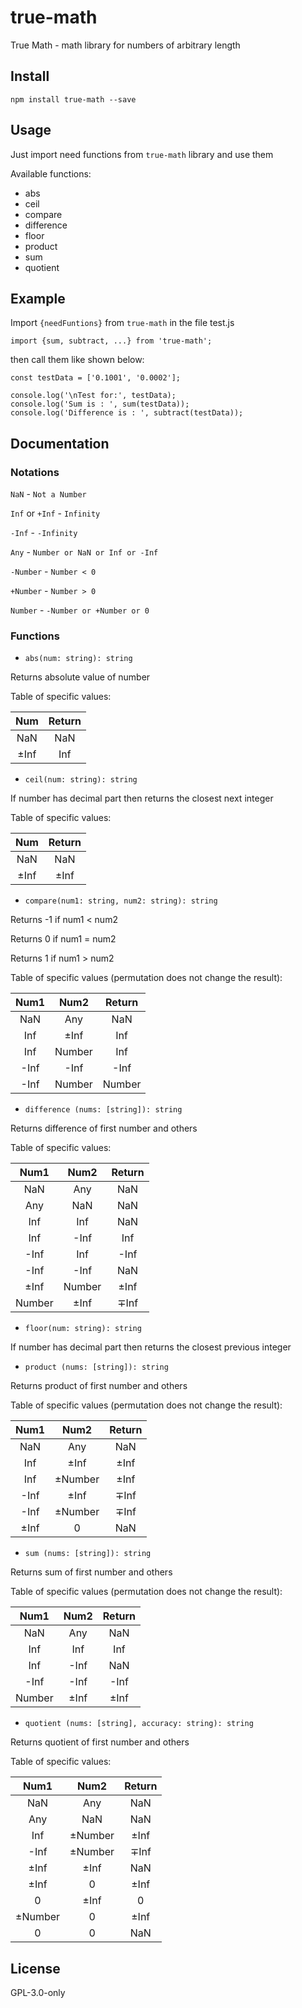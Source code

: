 # true-math
True Math - math library for numbers of arbitrary length

## Install
```
npm install true-math --save
```

## Usage

Just import need functions from `true-math` library and use them

Available functions:
* abs
* ceil
* compare
* difference
* floor
* product
* sum
* quotient

## Example

Import `{needFuntions}` from `true-math` in the file test.js

```
import {sum, subtract, ...} from 'true-math';
```

then call them like shown below:

```
const testData = ['0.1001', '0.0002'];

console.log('\nTest for:', testData);
console.log('Sum is : ', sum(testData));
console.log('Difference is : ', subtract(testData));

```

## Documentation

### Notations

`NaN` - `Not a Number`

`Inf` or `+Inf` - `Infinity`

`-Inf` - `-Infinity`

`Any` - `Number or NaN or Inf or -Inf`

`-Number` - `Number < 0`

`+Number` - `Number > 0`

`Number` - `-Number or +Number or 0`

### Functions
* `abs(num: string): string`

Returns absolute value of number

Table of specific values:

|   Num   | Return |
|:-------:|:------:|
|   NaN   |  NaN   |
| &pm;Inf |  Inf   |


* `ceil(num: string): string`

If number has decimal part then returns the closest next integer

Table of specific values:

|   Num   | Return  |
|:-------:|:-------:|
|   NaN   |   NaN   |
| &pm;Inf | &pm;Inf |

* `compare(num1: string, num2: string): string`

Returns -1 if num1 < num2

Returns 0 if num1 = num2

Returns 1 if num1 > num2

Table of specific values (permutation does not change the result):

|  Num1  |  Num2   | Return  |
|:------:|:-------:|:-------:|
|  NaN   |   Any   |   NaN   |
|  Inf   | &pm;Inf |   Inf   |
|  Inf   | Number  |   Inf   |
|  -Inf  |  -Inf   |  -Inf   |
|  -Inf  | Number  | Number  |

* `difference (nums: [string]): string`

Returns difference of first number and others

Table of specific values:

|  Num1   |  Num2   | Return  |
|:-------:|:-------:|:-------:|
|   NaN   |   Any   |   NaN   |
|   Any   |   NaN   |   NaN   |
|   Inf   |   Inf   |   NaN   |
|   Inf   |  -Inf   |   Inf   |
|  -Inf   |   Inf   |  -Inf   |
|  -Inf   |  -Inf   |   NaN   |
| &pm;Inf | Number  | &pm;Inf |
| Number  | &pm;Inf | &mp;Inf |

* `floor(num: string): string`

If number has decimal part then returns the closest previous integer

* `product (nums: [string]): string`
  
Returns product of first number and others

Table of specific values (permutation does not change the result):

|  Num1   |    Num2    | Return  |
|:-------:|:----------:|:-------:|
|   NaN   |    Any     |   NaN   |
|   Inf   |  &pm;Inf   | &pm;Inf |
|   Inf   | &pm;Number | &pm;Inf |
|  -Inf   |  &pm;Inf   | &mp;Inf |
|  -Inf   | &pm;Number | &mp;Inf |
| &pm;Inf |     0      |   NaN   |

* `sum (nums: [string]): string`

Returns sum of first number and others

Table of specific values (permutation does not change the result):

|  Num1  |  Num2   | Return  |
|:------:|:-------:|:-------:|
|  NaN   |   Any   |   NaN   |
|  Inf   |   Inf   |   Inf   |
|  Inf   |  -Inf   |   NaN   |
|  -Inf  |  -Inf   |  -Inf   |
| Number | &pm;Inf | &pm;Inf |

* `quotient (nums: [string], accuracy: string): string`

Returns quotient of first number and others

Table of specific values:

|    Num1    |    Num2    | Return  |
|:----------:|:----------:|:-------:|
|    NaN     |    Any     |   NaN   |
|    Any     |    NaN     |   NaN   |
|    Inf     | &pm;Number | &pm;Inf |
|    -Inf    | &pm;Number | &mp;Inf |
|  &pm;Inf   |  &pm;Inf   |   NaN   |
|  &pm;Inf   |     0      | &pm;Inf |
|     0      |  &pm;Inf   |    0    |
| &pm;Number |     0      | &pm;Inf |
|     0      |     0      |   NaN   |

## License
GPL-3.0-only


